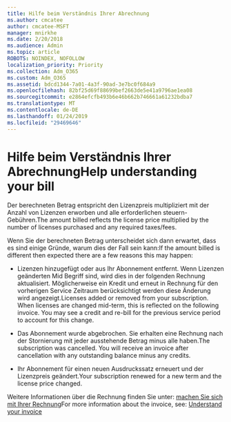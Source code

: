 ```yaml
---
title: Hilfe beim Verständnis Ihrer Abrechnung
ms.author: cmcatee
author: cmcatee-MSFT
manager: mnirkhe
ms.date: 2/20/2018
ms.audience: Admin
ms.topic: article
ROBOTS: NOINDEX, NOFOLLOW
localization_priority: Priority
ms.collection: Adm_O365
ms.custom: Adm_O365
ms.assetid: bdcd1344-7a01-4a3f-90ad-3e7bc0f684a9
ms.openlocfilehash: 82bf25d69f88699bef2663de5e41a9796ae1ea08
ms.sourcegitcommit: e2864efcfb493b6e46b662b746661a61232bdba7
ms.translationtype: MT
ms.contentlocale: de-DE
ms.lasthandoff: 01/24/2019
ms.locfileid: "29469646"
---
```

# <a name="help-understanding-your-bill"></a><span data-ttu-id="81459-102">Hilfe beim Verständnis Ihrer Abrechnung</span><span class="sxs-lookup"><span data-stu-id="81459-102">Help understanding your bill</span></span>

<span data-ttu-id="81459-103">Der berechneten Betrag entspricht den Lizenzpreis multipliziert mit der Anzahl von Lizenzen erworben und alle erforderlichen steuern-Gebühren.</span><span class="sxs-lookup"><span data-stu-id="81459-103">The amount billed reflects the license price multiplied by the number of licenses purchased and any required taxes/fees.</span></span>
  
<span data-ttu-id="81459-104">Wenn Sie der berechneten Betrag unterscheidet sich dann erwartet, dass es sind einige Gründe, warum dies der Fall sein kann:</span><span class="sxs-lookup"><span data-stu-id="81459-104">If the amount billed is different then expected there are a few reasons this may happen:</span></span>
  
- <span data-ttu-id="81459-p101">Lizenzen hinzugefügt oder aus Ihr Abonnement entfernt. Wenn Lizenzen geänderten Mid Begriff sind, wird dies in der folgenden Rechnung aktualisiert. Möglicherweise ein Kredit und erneut in Rechnung für den vorherigen Service Zeitraum berücksichtigt werden diese Änderung wird angezeigt.</span><span class="sxs-lookup"><span data-stu-id="81459-p101">Licenses added or removed from your subscription. When licenses are changed mid-term, this is reflected on the following invoice. You may see a credit and re-bill for the previous service period to account for this change.</span></span>
    
- <span data-ttu-id="81459-p102">Das Abonnement wurde abgebrochen. Sie erhalten eine Rechnung nach der Stornierung mit jeder ausstehende Betrag minus alle haben.</span><span class="sxs-lookup"><span data-stu-id="81459-p102">The subscription was cancelled. You will receive an invoice after cancellation with any outstanding balance minus any credits.</span></span>
    
- <span data-ttu-id="81459-110">Ihr Abonnement für einen neuen Ausdruckssatz erneuert und der Lizenzpreis geändert.</span><span class="sxs-lookup"><span data-stu-id="81459-110">Your subscription renewed for a new term and the license price changed.</span></span>
    
<span data-ttu-id="81459-111">Weitere Informationen über die Rechnung finden Sie unter: [machen Sie sich mit Ihrer Rechnung](https://support.office.com/article/0724b428-fb59-4962-8c37-6674166d7507)</span><span class="sxs-lookup"><span data-stu-id="81459-111">For more information about the invoice, see: [Understand your invoice](https://support.office.com/article/0724b428-fb59-4962-8c37-6674166d7507)</span></span>
  

